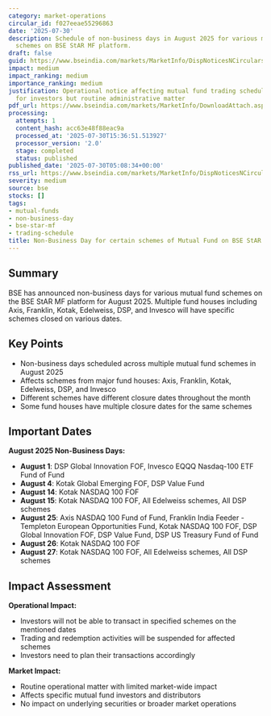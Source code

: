 ```yaml
---
category: market-operations
circular_id: f027eeae55296863
date: '2025-07-30'
description: Schedule of non-business days in August 2025 for various mutual fund
  schemes on BSE StAR MF platform.
draft: false
guid: https://www.bseindia.com/markets/MarketInfo/DispNoticesNCirculars.aspx?Noticeid={503C3396-8105-43FE-8557-A21D50898F5D}&noticeno=20250730-2&dt=07/30/2025&icount=2&totcount=55&flag=0
impact: medium
impact_ranking: medium
importance_ranking: medium
justification: Operational notice affecting mutual fund trading schedules - important
  for investors but routine administrative matter
pdf_url: https://www.bseindia.com/markets/MarketInfo/DownloadAttach.aspx?id=20250730-2&attachedId=e4ebf449-86ac-496f-81d6-09c493011df3
processing:
  attempts: 1
  content_hash: acc63e48f88eac9a
  processed_at: '2025-07-30T15:36:51.513927'
  processor_version: '2.0'
  stage: completed
  status: published
published_date: '2025-07-30T05:08:34+00:00'
rss_url: https://www.bseindia.com/markets/MarketInfo/DispNoticesNCirculars.aspx?Noticeid={503C3396-8105-43FE-8557-A21D50898F5D}&noticeno=20250730-2&dt=07/30/2025&icount=2&totcount=55&flag=0
severity: medium
source: bse
stocks: []
tags:
- mutual-funds
- non-business-day
- bse-star-mf
- trading-schedule
title: Non-Business Day for certain schemes of Mutual Fund on BSE StAR MF Platform
---
```


## Summary

BSE has announced non-business days for various mutual fund schemes on the BSE StAR MF platform for August 2025. Multiple fund houses including Axis, Franklin, Kotak, Edelweiss, DSP, and Invesco will have specific schemes closed on various dates.

## Key Points

- Non-business days scheduled across multiple mutual fund schemes in August 2025
- Affects schemes from major fund houses: Axis, Franklin, Kotak, Edelweiss, DSP, and Invesco
- Different schemes have different closure dates throughout the month
- Some fund houses have multiple closure dates for the same schemes

## Important Dates

**August 2025 Non-Business Days:**
- **August 1**: DSP Global Innovation FOF, Invesco EQQQ Nasdaq-100 ETF Fund of Fund
- **August 4**: Kotak Global Emerging FOF, DSP Value Fund
- **August 14**: Kotak NASDAQ 100 FOF
- **August 15**: Kotak NASDAQ 100 FOF, All Edelweiss schemes, All DSP schemes
- **August 25**: Axis NASDAQ 100 Fund of Fund, Franklin India Feeder - Templeton European Opportunities Fund, Kotak NASDAQ 100 FOF, DSP Global Innovation FOF, DSP Value Fund, DSP US Treasury Fund of Fund
- **August 26**: Kotak NASDAQ 100 FOF
- **August 27**: Kotak NASDAQ 100 FOF, All Edelweiss schemes, All DSP schemes

## Impact Assessment

**Operational Impact:**
- Investors will not be able to transact in specified schemes on the mentioned dates
- Trading and redemption activities will be suspended for affected schemes
- Investors need to plan their transactions accordingly

**Market Impact:**
- Routine operational matter with limited market-wide impact
- Affects specific mutual fund investors and distributors
- No impact on underlying securities or broader market operations